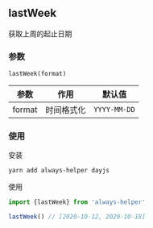 ## lastWeek

获取上周的起止日期

### 参数

`lastWeek(format)`

| 参数   | 作用       | 默认值       |
| ------ | ---------- | ------------ |
| format | 时间格式化 | `YYYY-MM-DD` |


### 使用

安装

```sh
yarn add always-helper dayjs
```

使用

```js
import {lastWeek} from 'always-helper'

lastWeek() // [2020-10-12, 2020-10-18]
```

